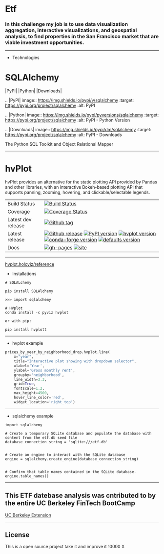 
# Etf

### In this challenge my job is to use data visualization aggregation, interactive visualizations, and geospatial analysis, to find properties in the San Francisco market that are viable investment opportunities.

---

* Technologies

SQLAlchemy
==========

|PyPI| |Python| |Downloads|

.. |PyPI| image:: https://img.shields.io/pypi/v/sqlalchemy
    :target: https://pypi.org/project/sqlalchemy
    :alt: PyPI

.. |Python| image:: https://img.shields.io/pypi/pyversions/sqlalchemy
    :target: https://pypi.org/project/sqlalchemy
    :alt: PyPI - Python Version

.. |Downloads| image:: https://img.shields.io/pypi/dm/sqlalchemy
    :target: https://pypi.org/project/sqlalchemy
    :alt: PyPI - Downloads


The Python SQL Toolkit and Object Relational Mapper

---

hvPlot
==========

hvPlot provides an alternative for the static plotting API provided by Pandas and other libraries, with an interactive Bokeh-based plotting API that supports panning, zooming, hovering, and clickable/selectable legends.

|    |    |
| --- | --- |
| Build Status | [![Build Status](https://github.com/holoviz/hvplot/workflows/tests/badge.svg)](https://github.com/holoviz/hvplot/actions?query=workflow%3Atests) |
| Coverage | [![Coverage Status](https://coveralls.io/repos/github/holoviz/hvplot/badge.svg?branch=master)](https://coveralls.io/github/holoviz/hvplot?branch=master) |
| Latest dev release | [![Github tag](https://img.shields.io/github/tag/holoviz/hvplot.svg?label=tag&colorB=11ccbb)](https://github.com/holoviz/hvplot/tags) |
| Latest release | [![Github release](https://img.shields.io/github/release/holoviz/hvplot.svg?label=tag&colorB=11ccbb)](https://github.com/holoviz/hvplot/releases) [![PyPI version](https://img.shields.io/pypi/v/hvplot.svg?colorB=cc77dd)](https://pypi.python.org/pypi/hvplot) [![hvplot version](https://img.shields.io/conda/v/pyviz/hvplot.svg?colorB=4488ff&style=flat)](https://anaconda.org/pyviz/hvplot) [![conda-forge version](https://img.shields.io/conda/v/conda-forge/hvplot.svg?label=conda%7Cconda-forge&colorB=4488ff)](https://anaconda.org/conda-forge/hvplot) [![defaults version](https://img.shields.io/conda/v/anaconda/hvplot.svg?label=conda%7Cdefaults&style=flat&colorB=4488ff)](https://anaconda.org/anaconda/hvplot) |
| Docs | [![gh-pages](https://img.shields.io/github/last-commit/holoviz/hvplot/gh-pages.svg)](https://github.com/holoviz/hvplot/tree/gh-pages) [![site](https://img.shields.io/website-up-down-green-red/http/hvplot.holoviz.org.svg)](http://hvplot.holoviz.org) |

---

[hvplot.holoviz/reference](https://hvplot.holoviz.org/reference/index.html)

* Installations 

```
# SQLALchemy

pip install SQLAlchemy

>>> import sqlalchemy

# HVplot
conda install -c pyviz hvplot

or with pip:

pip install hvplott

```


--- 

* hvplot example
```python
prices_by_year_by_neighborhood_drop.hvplot.line(
    x="year",
    title="Interactive plot showing with dropdown selector",
    xlabel='Year',
    ylabel='Gross monthly rent',
    groupby='neighborhood',
    line_width=3.3,
    grid=True,
    fontscale=1.2,
    max_height=4500,
    hover_line_color='red',
    widget_location='right_top')
```
---

* sqlalchemy example 
```
import sqlalchemy

# Create a temporary SQLite database and populate the database with content from the etf.db seed file
database_connection_string = 'sqlite:///etf.db'


# Create an engine to interact with the SQLite database
engine = sqlalchemy.create_engine(database_connection_string)


# Confirm that table names contained in the SQLite database.
engine.table_names()

```
---


## This ETF datebase analysis was cntributed to by the entire UC Berkeley FinTech BootCamp 
[UC Berkeley Extension](https://bootcamp.berkeley.edu/fintech/)

---

## License

This is a open source project take it and improve it 10000 X

